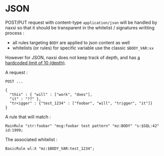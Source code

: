 # JSON


POST/PUT request with content-type `application/json` will be handled by naxsi so that it should be transparent in the whitelist / signatures writting process :
 * all rules targeting `BODY` are applied to json content as well
 * whitelists (or rules) for specific variable use the classic `$BODY_VAR:xx`


However for JSON, naxsi does not keep track of depth, and has [a hardcoded limit of 10 (depth)](internal-rules.md#invalid_json).

A request :
```
POST ...

{
  "this" : { "will" : ["work", "does"],
  "it" : "??" },
  "tr<igger" : {"test_1234" : ["foobar", "will", "trigger", "it"]}
}
```

A rule that will match :
```
MainRule "str:foobar" "msg:foobar test pattern" "mz:BODY" "s:$SQL:42" id:1999;
```

The associated whitelist :
```
BasicRule wl:X "mz:$BODY_VAR:test_1234";
```

